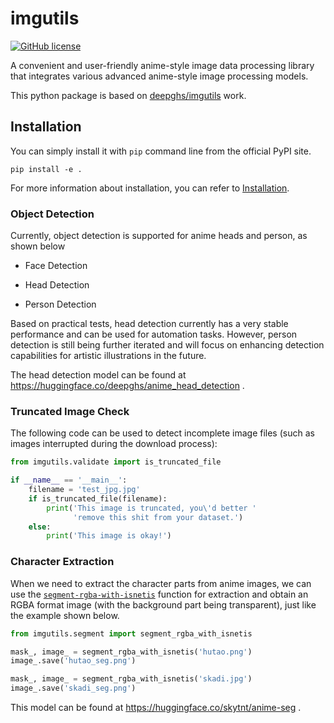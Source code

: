 # imgutils

[![GitHub license](https://img.shields.io/github/license/deepghs/imgutils)](https://github.com/deepghs/imgutils/blob/master/LICENSE)

A convenient and user-friendly anime-style image data processing library that integrates various advanced anime-style
image processing models.

This python package is based on [deepghs/imgutils](https://github.com/deepghs/imgutils) work.

## Installation

You can simply install it with `pip` command line from the official PyPI site.

```shell
pip install -e .
```

<!-- If your operating environment includes a available GPU, you can use the following installation command to achieve higher
performance:

```shell
pip install dghs-imgutils[gpu]
``` -->

For more information about installation, you can refer
to [Installation](https://deepghs.github.io/imgutils/main/tutorials/installation/index.html).

### Object Detection

Currently, object detection is supported for anime heads and person, as shown below

- Face Detection

<!-- ![face detection](https://github.com/deepghs/imgutils/blob/gh-pages/main/_images/face_detect_demo.plot.py.svg) -->

- Head Detection

<!-- ![head detection](https://github.com/deepghs/imgutils/blob/gh-pages/main/_images/head_detect_demo.plot.py.svg) -->

- Person Detection

<!-- ![person detection](https://github.com/deepghs/imgutils/blob/gh-pages/main/_images/person_detect_demo.plot.py.svg) -->

Based on practical tests, head detection currently has a very stable performance and can be used for automation tasks.
However, person detection is still being further iterated and will focus on enhancing detection capabilities for
artistic illustrations in the future.

The head detection model can be found at https://huggingface.co/deepghs/anime_head_detection .

### Truncated Image Check

The following code can be used to detect incomplete image files (such as images interrupted during the download
process):

```python
from imgutils.validate import is_truncated_file

if __name__ == '__main__':
    filename = 'test_jpg.jpg'
    if is_truncated_file(filename):
        print('This image is truncated, you\'d better '
              'remove this shit from your dataset.')
    else:
        print('This image is okay!')

```

### Character Extraction

When we need to extract the character parts from anime images, we can use
the [`segment-rgba-with-isnetis`](https://deepghs.github.io/imgutils/main/api_doc/segment/isnetis.html#segment-rgba-with-isnetis)
function for extraction and obtain an RGBA format image (with the background part being transparent), just like the
example shown below.

<!-- ![isnetis](https://deepghs.github.io/imgutils/main/_images/isnetis_trans.plot.py.svg) -->

```python
from imgutils.segment import segment_rgba_with_isnetis

mask_, image_ = segment_rgba_with_isnetis('hutao.png')
image_.save('hutao_seg.png')

mask_, image_ = segment_rgba_with_isnetis('skadi.jpg')
image_.save('skadi_seg.png')
```

This model can be found at https://huggingface.co/skytnt/anime-seg .
